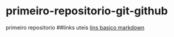 # primeiro-repositorio-git-github
primeiro repositorio
##links uteis
[lins basico markdown](https://www.markdownguide.org/basic-syntax/)
